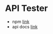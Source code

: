 # API Tester

- npm [link](https://www.npmjs.com/package/simple-api-tester)
- api docs [link](https://nl253.github.io/ApiTester)
